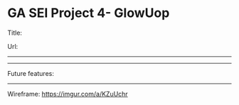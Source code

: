 # GA SEI Project 4- GlowUop

Title:

Url: 



- - - - - 



- - - - - 

Future features:


- - - - - 

Wireframe:
https://imgur.com/a/KZuUchr

